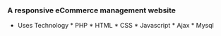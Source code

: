 ### A responsive eCommerce management website  ###
* Uses Technology
              * PHP
              * HTML
              * CSS
              * Javascript
              * Ajax
              * Mysql
                  

